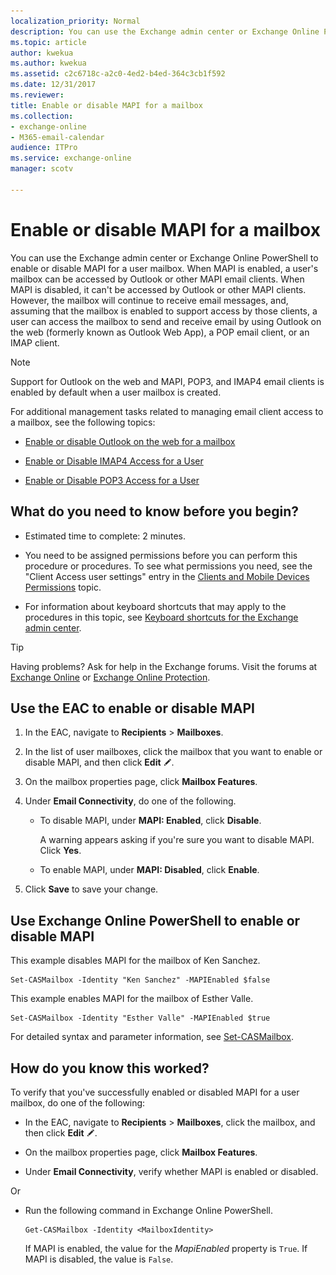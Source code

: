 ```yaml
---
localization_priority: Normal
description: You can use the Exchange admin center or Exchange Online PowerShell to enable or disable MAPI for a user mailbox. When MAPI is enabled, a user's mailbox can be accessed by Outlook or other MAPI email clients. When MAPI is disabled, it can't be accessed by Outlook or other MAPI clients. However, the mailbox will continue to receive email messages, and, assuming that the mailbox is enabled to support access by those clients, a user can access the mailbox to send and receive email by using Outlook on the web, a POP email client, or an IMAP client.
ms.topic: article
author: kwekua
ms.author: kwekua
ms.assetid: c2c6718c-a2c0-4ed2-b4ed-364c3cb1f592
ms.date: 12/31/2017
ms.reviewer: 
title: Enable or disable MAPI for a mailbox
ms.collection: 
- exchange-online
- M365-email-calendar
audience: ITPro
ms.service: exchange-online
manager: scotv

---
```


# Enable or disable MAPI for a mailbox

You can use the Exchange admin center or Exchange Online PowerShell to enable or disable MAPI for a user mailbox. When MAPI is enabled, a user's mailbox can be accessed by Outlook or other MAPI email clients. When MAPI is disabled, it can't be accessed by Outlook or other MAPI clients. However, the mailbox will continue to receive email messages, and, assuming that the mailbox is enabled to support access by those clients, a user can access the mailbox to send and receive email by using Outlook on the web (formerly known as Outlook Web App), a POP email client, or an IMAP client.

> [!NOTE]
> Support for Outlook on the web and MAPI, POP3, and IMAP4 email clients is enabled by default when a user mailbox is created.

For additional management tasks related to managing email client access to a mailbox, see the following topics:

- [Enable or disable Outlook on the web for a mailbox](enable-or-disable-outlook-web-app.md)

- [Enable or Disable IMAP4 Access for a User](https://technet.microsoft.com/library/a685fae4-b6f1-42fe-8bdc-5f99f9617799.aspx)

- [Enable or Disable POP3 Access for a User](https://technet.microsoft.com/library/57e12f07-3b14-45bd-9a82-e6032d14214f.aspx)

## What do you need to know before you begin?

- Estimated time to complete: 2 minutes.

- You need to be assigned permissions before you can perform this procedure or procedures. To see what permissions you need, see the "Client Access user settings" entry in the [Clients and Mobile Devices Permissions](https://technet.microsoft.com/library/57eca42a-5a7f-4c65-89f0-7a84f2dbea19.aspx) topic.

- For information about keyboard shortcuts that may apply to the procedures in this topic, see [Keyboard shortcuts for the Exchange admin center](../../accessibility/keyboard-shortcuts-in-admin-center.md).

> [!TIP]
> Having problems? Ask for help in the Exchange forums. Visit the forums at [Exchange Online](https://go.microsoft.com/fwlink/p/?linkId=267542) or [Exchange Online Protection](https://go.microsoft.com/fwlink/p/?linkId=285351).

## Use the EAC to enable or disable MAPI

1. In the EAC, navigate to **Recipients** \> **Mailboxes**.

2. In the list of user mailboxes, click the mailbox that you want to enable or disable MAPI, and then click **Edit** ![Edit icon](../../media/ITPro_EAC_EditIcon.gif).

3. On the mailbox properties page, click **Mailbox Features**.

4. Under **Email Connectivity**, do one of the following.

   - To disable MAPI, under **MAPI: Enabled**, click **Disable**.

     A warning appears asking if you're sure you want to disable MAPI. Click **Yes**.

   - To enable MAPI, under **MAPI: Disabled**, click **Enable**.

5. Click **Save** to save your change.

## Use Exchange Online PowerShell to enable or disable MAPI

This example disables MAPI for the mailbox of Ken Sanchez.

```
Set-CASMailbox -Identity "Ken Sanchez" -MAPIEnabled $false
```

This example enables MAPI for the mailbox of Esther Valle.

```
Set-CASMailbox -Identity "Esther Valle" -MAPIEnabled $true
```

For detailed syntax and parameter information, see [Set-CASMailbox](https://technet.microsoft.com/library/ff7d4dc5-755e-4005-a0a3-631eed3f9b3b.aspx).

## How do you know this worked?

To verify that you've successfully enabled or disabled MAPI for a user mailbox, do one of the following:

- In the EAC, navigate to **Recipients** \> **Mailboxes**, click the mailbox, and then click **Edit** ![Edit icon](../../media/ITPro_EAC_EditIcon.gif).

- On the mailbox properties page, click **Mailbox Features**.

- Under **Email Connectivity**, verify whether MAPI is enabled or disabled.

Or

- Run the following command in Exchange Online PowerShell.

  ```
  Get-CASMailbox -Identity <MailboxIdentity>
  ```

  If MAPI is enabled, the value for the _MapiEnabled_ property is `True`. If MAPI is disabled, the value is `False`.
